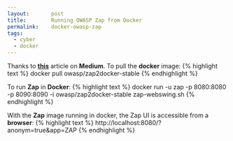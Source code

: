 ```yaml
---
layout:       post
title:        Running OWASP Zap from Docker
permalink:    docker-owasp-zap
tags:
  - cyber
  - docker
---
```


Thanks to **[this](https://medium.com/@deshanigeethika/how-to-run-owasp-zap-docker-image-b5338f1a4b2a)** article on **Medium**. To pull the **docker** image:
{% highlight text %}
docker pull owasp/zap2docker-stable
{% endhighlight %}

To run **Zap** in **Docker**:
{% highlight text %}
docker run -u zap -p 8080:8080 -p 8090:8090 -i owasp/zap2docker-stable zap-webswing.sh
{% endhighlight %}

With the **Zap** image running in docker, the Zap UI is accessible from a **browser**:
{% highlight text %}
http://localhost:8080/?anonym=true&app=ZAP
{% endhighlight %}